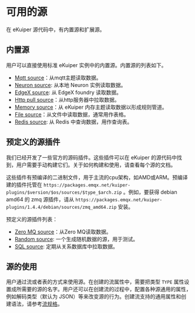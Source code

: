 # 可用的源

在 eKuiper 源代码中，有内置源和扩展源。

## 内置源

用户可以直接使用标准 eKuiper 实例中的内置源。内置源的列表如下。

- [Mqtt source](./builtin/mqtt.md)：从mqtt主题读取数据。
- [Neuron source](./builtin/neuron.md): 从本地 Neuron 实例读取数据。
- [EdgeX source](./builtin/edgex.md): 从 EdgeX foundry 读取数据。
- [Http pull source](./builtin/http_pull.md)：从http服务器中拉取数据。
- [Memory source](./builtin/memory.md)：从 eKuiper 内存主题读取数据以形成规则管道。
- [File source](./builtin/file.md)：从文件中读取数据，通常用作表格。
- [Redis source](./builtin/redis.md): 从 Redis 中查询数据，用作查询表。

## 预定义的源插件

我们已经开发了一些官方的源码插件。这些插件可以在 eKuiper 的源代码中找到，用户需要手动构建它们。关于如何构建和使用，请查看每个源的文档。

这些插件有预编译的二进制文件，用于主流的cpu架构，如AMD或ARM。预编译建的插件托管在 `https://packages.emqx.net/kuiper-plugins/$version/$os/sources/$type_$arch.zip` 。例如，要获得 debian amd64 的 zmq 源插件，请从 `https://packages.emqx.net/kuiper-plugins/1.4.4/debian/sources/zmq_amd64.zip` 安装。

预定义的源插件列表：

- [Zero MQ source](./plugin/zmq.md)：从Zero MQ读取数据。
- [Random source](./plugin/random.md): 一个生成随机数据的源，用于测试。
- [SQL source](./plugin/sql.md): 定期从关系数据库中拉取数据。

## 源的使用

用户通过流或者表的方式来使用源。在创建的流属性中，需要把类型 `TYPE` 属性设置成所需要的源的名字。用户还可以在创建流的过程中，配置各种源通用的属性，例如解码类型（默认为 JSON）等来改变源的行为。创建流支持的通用属性和创建语法，请参考[流规格](../../sqls/streams.md)。